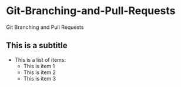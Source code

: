 # Git-Branching-and-Pull-Requests

Git Branching and Pull Requests

## This is a subtitle

- This is a list of items:
  - This is item 1
  - This is item 2
  - This is item 3
